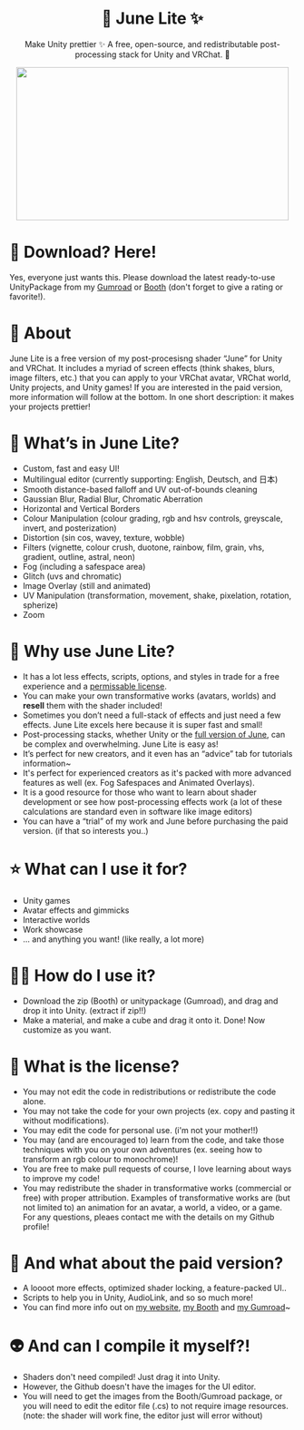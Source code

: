 <h1 align="center">
 🌈 June Lite ✨
</h1>


<p align="center">
  Make Unity prettier ✨ A free, open-source, and redistributable post-processing stack for Unity and VRChat. 🌈
</p>


<p align="center">
  <img width="480" height="270" src="https://github.com/lukasong/junelite/blob/main/.preview/beeg_preview.gif">
</p>


# 🍩 Download? Here!
Yes, everyone just wants this. Please download the latest ready-to-use UnityPackage from my [Gumroad](http://www.luka.moe/go/gumroad) or [Booth](http://www.luka.moe/go/booth) (don't forget to give a rating or favorite!).

# 🍡 About
June Lite is a free version of my post-procesisng shader “June” for Unity and VRChat. It includes a myriad of screen effects (think shakes, blurs, image filters, etc.) that you can apply to your VRChat avatar, VRChat world, Unity projects, and Unity games! If you are interested in the paid version, more information will follow at the bottom. In one short description: it makes your projects prettier!

# 🥺 What’s in June Lite?
- Custom, fast and easy UI!
- Multilingual editor (currently supporting: English, Deutsch, and 日本)
- Smooth distance-based falloff and UV out-of-bounds cleaning
- Gaussian Blur, Radial Blur, Chromatic Aberration
- Horizontal and Vertical Borders
- Colour Manipulation (colour grading, rgb and hsv controls, greyscale, invert, and posterization)
- Distortion (sin cos, wavey, texture, wobble)
- Filters (vignette, colour crush, duotone, rainbow, film, grain, vhs, gradient, outline, astral, neon)
- Fog (including a safespace area)
- Glitch (uvs and chromatic)
- Image Overlay (still and animated)
- UV Manipulation (transformation, movement, shake, pixelation, rotation, spherize)
- Zoom

# 💎 Why use June Lite?
- It has a lot less effects, scripts, options, and styles in trade for a free experience and a [permissable license](https://github.com/kleineluka/junelite?tab=readme-ov-file#what-is-the-license).
- You can make your own transformative works (avatars, worlds) and **resell** them with the shader included!
- Sometimes you don’t need a full-stack of effects and just need a few effects. June Lite excels here because it is super fast and small!
- Post-processing stacks, whether Unity or the [full version of June](http://www.luka.moe/june), can be complex and overwhelming. June Lite is easy as!
- It’s perfect for new creators, and it even has an “advice” tab for tutorials information~
- It's perfect for experienced creators as it's packed with more advanced features as well (ex. Fog Safespaces and Animated Overlays).
- It is a good resource for those who want to learn about shader development or see how post-processing effects work (a lot of these calculations are standard even in software like image editors)
- You can have a “trial” of my work and June before purchasing the paid version. (if that so interests you..)

# ⭐ What can I use it for?
- Unity games
- Avatar effects and gimmicks
- Interactive worlds
- Work showcase
- ... and anything you want! (like really, a lot more)

# 😵‍💫 How do I use it?
- Download the zip (Booth) or unitypackage (Gumroad), and drag and drop it into Unity. (extract if zip!!)
- Make a material, and make a cube and drag it onto it. Done! Now customize as you want.

# 📝 What is the license? 
- You may not edit the code in redistributions or redistribute the code alone.
- You may not take the code for your own projects (ex. copy and pasting it without modifications).
- You may edit the code for personal use. (i'm not your mother!!)
- You may (and are encouraged to) learn from the code, and take those techniques with you on your own adventures (ex. seeing how to transform an rgb colour to monochrome)!
- You are free to make pull requests of course, I love learning about ways to improve my code!
- You may redistribute the shader in transformative works (commercial or free) with proper attribution. Examples of transformative works are (but not limited to) an animation for an avatar, a world, a video, or a game.
For any questions, pleaes contact me with the details on my Github profile!

# 🦄 And what about the paid version?
- A loooot more effects, optimized shader locking, a feature-packed UI..
- Scripts to help you in Unity, AudioLink, and so so much more!
- You can find more info out on [my website](http://www.luka.moe/june), [my Booth](http://www.luka.moe.go/booth) and [my Gumroad](http://www.luka.moe/go/gumroad)~

# 👽 And can I compile it myself?!
- Shaders don't need compiled! Just drag it into Unity.
- However, the Github doesn't have the images for the UI editor.
- You will need to get the images from the Booth/Gumroad package, or you will need to edit the editor file (.cs) to not require image resources. (note: the shader will work fine, the editor just will error without)

